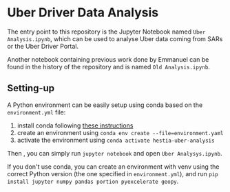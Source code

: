 # Uber Driver Data Analysis

The entry point to this repository is the Jupyter Notebook named `Uber Analysis.ipynb`, which can be used to analyse Uber data coming from SARs or the Uber Driver Portal.

Another notebook containing previous work done by Emmanuel can be found in the history of the repository and is named `Old Analysis.ipynb`.


## Setting-up
A Python environment can be easily setup using conda based on the `environment.yml` file:
1. install conda following [these instructions](https://docs.conda.io/projects/conda/en/latest/user-guide/install/index.html)
2. create an environment using `conda env create --file=environment.yaml`
3. activate the environment using `conda activate hestia-uber-analysis`

Then , you can simply run `jupyter notebook` and open `Uber Analysys.ipynb`.

If you don't use conda, you can create an environment with venv using the correct Python version (the one specified in `environment.yml`), and run `pip install jupyter numpy pandas portion pyexcelerate geopy`. 
